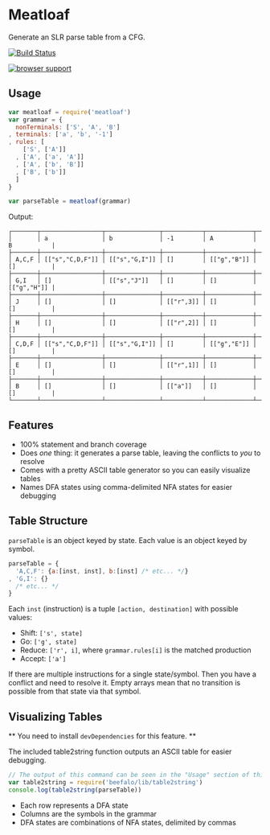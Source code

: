 # Meatloaf

Generate an SLR parse table from a CFG.

[![Build Status](https://travis-ci.org/ben-ng/meatloaf.svg?branch=master)](https://travis-ci.org/ben-ng/meatloaf)

[![browser support](https://ci.testling.com/ben-ng/meatloaf.png)
](https://ci.testling.com/ben-ng/meatloaf)

## Usage

```javascript
var meatloaf = require('meatloaf')
var grammar = {
  nonTerminals: ['S', 'A', 'B']
, terminals: ['a', 'b', '-1']
, rules: [
    ['S', ['A']]
  , ['A', ['a', 'A']]
  , ['A', ['b', 'B']]
  , ['B', ['b']]
  ]
}

var parseTable = meatloaf(grammar)
```

Output:

```text
┌───────┬─────────────────┬───────────────┬───────────┬─────────────┬─────────────┐
│       │ a               │ b             │ -1        │ A           │ B           |
├───────┼─────────────────┼───────────────┼───────────┼─────────────┼─────────────┤
│ A,C,F │ [["s","C,D,F"]] │ [["s","G,I"]] │ []        │ [["g","B"]] │ []          |
├───────┼─────────────────┼───────────────┼───────────┼─────────────┼─────────────┤
│ G,I   │ []              │ [["s","J"]]   │ []        │ []          │ [["g","H"]] |
├───────┼─────────────────┼───────────────┼───────────┼─────────────┼─────────────┤
│ J     │ []              │ []            │ [["r",3]] │ []          │ []          |
├───────┼─────────────────┼───────────────┼───────────┼─────────────┼─────────────┤
│ H     │ []              │ []            │ [["r",2]] │ []          │ []          |
├───────┼─────────────────┼───────────────┼───────────┼─────────────┼─────────────┤
│ C,D,F │ [["s","C,D,F"]] │ [["s","G,I"]] │ []        │ [["g","E"]] │ []          |
├───────┼─────────────────┼───────────────┼───────────┼─────────────┼─────────────┤
│ E     │ []              │ []            │ [["r",1]] │ []          │ []          |
├───────┼─────────────────┼───────────────┼───────────┼─────────────┼─────────────┤
│ B     │ []              │ []            │ [["a"]]   │ []          │ []          |
└───────┴─────────────────┴───────────────┴───────────┴─────────────┴─────────────┘
```

## Features

 * 100% statement and branch coverage
 * Does *one* thing: it generates a parse table, leaving the conflicts to *you* to resolve
 * Comes with a pretty ASCII table generator so you can easily visualize tables
 * Names DFA states using comma-delimited NFA states for easier debugging

## Table Structure

`parseTable` is an object keyed by state. Each value is an object keyed by symbol.

```js
parseTable = {
  'A,C,F': {a:[inst, inst], b:[inst] /* etc... */}
, 'G,I': {}
  /* etc... */
}
```

Each `inst` (instruction) is a tuple `[action, destination]` with possible values:

 * Shift: `['s', state]`
 * Go: `['g', state]`
 * Reduce: `['r', i]`, where `grammar.rules[i]` is the matched production
 * Accept: `['a']`

If there are multiple instructions for a single state/symbol. Then you have a conflict and need to resolve it. Empty arrays mean that no transition is possible from that state via that symbol.

## Visualizing Tables

** You need to install `devDependencies` for this feature. **

The included table2string function outputs an ASCII table for easier debugging.

```js
// The output of this command can be seen in the "Usage" section of this Readme
var table2string = require('beefalo/lib/table2string')
console.log(table2string(parseTable))
```

 * Each row represents a DFA state
 * Columns are the symbols in the grammar
 * DFA states are combinations of NFA states, delimited by commas
